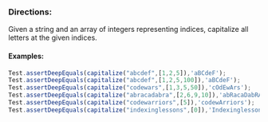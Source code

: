 ### Directions:

Given a string and an array of integers representing indices, capitalize all letters at the given indices.

#### Examples:

```javascript
Test.assertDeepEquals(capitalize("abcdef",[1,2,5]),'aBCdeF');
Test.assertDeepEquals(capitalize("abcdef",[1,2,5,100]),'aBCdeF');
Test.assertDeepEquals(capitalize("codewars",[1,3,5,50]),'cOdEwArs');
Test.assertDeepEquals(capitalize("abracadabra",[2,6,9,10]),'abRacaDabRA');
Test.assertDeepEquals(capitalize("codewarriors",[5]),'codewArriors');
Test.assertDeepEquals(capitalize("indexinglessons",[0]),'Indexinglessons');
```